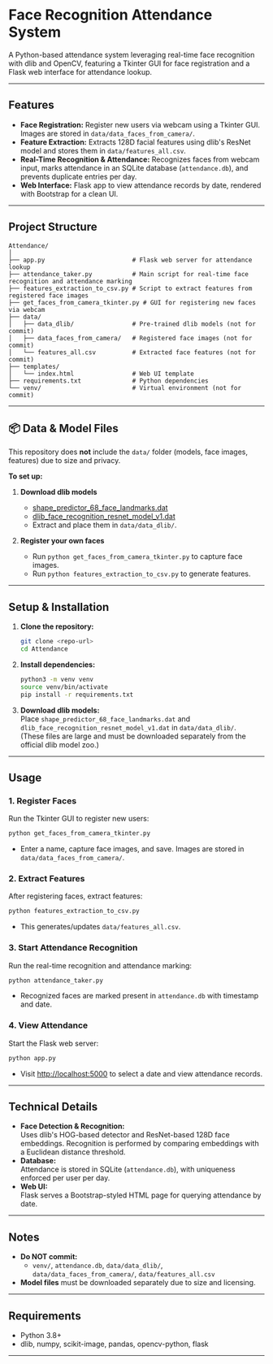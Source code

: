 # Face Recognition Attendance System

A Python-based attendance system leveraging real-time face recognition with dlib and OpenCV, featuring a Tkinter GUI for face registration and a Flask web interface for attendance lookup.

---

## Features

- **Face Registration:** Register new users via webcam using a Tkinter GUI. Images are stored in `data/data_faces_from_camera/`.
- **Feature Extraction:** Extracts 128D facial features using dlib's ResNet model and stores them in `data/features_all.csv`.
- **Real-Time Recognition & Attendance:** Recognizes faces from webcam input, marks attendance in an SQLite database (`attendance.db`), and prevents duplicate entries per day.
- **Web Interface:** Flask app to view attendance records by date, rendered with Bootstrap for a clean UI.

---

## Project Structure

```
Attendance/
│
├── app.py                        # Flask web server for attendance lookup
├── attendance_taker.py           # Main script for real-time face recognition and attendance marking
├── features_extraction_to_csv.py # Script to extract features from registered face images
├── get_faces_from_camera_tkinter.py # GUI for registering new faces via webcam
├── data/
│   ├── data_dlib/                # Pre-trained dlib models (not for commit)
│   ├── data_faces_from_camera/   # Registered face images (not for commit)
│   └── features_all.csv          # Extracted face features (not for commit)
├── templates/
│   └── index.html                # Web UI template
├── requirements.txt              # Python dependencies
└── venv/                         # Virtual environment (not for commit)
```

---

## 📦 Data & Model Files

This repository does **not** include the `data/` folder (models, face images, features) due to size and privacy.

**To set up:**
1. **Download dlib models**  
   - [shape_predictor_68_face_landmarks.dat](http://dlib.net/files/shape_predictor_68_face_landmarks.dat.bz2)  
   - [dlib_face_recognition_resnet_model_v1.dat](http://dlib.net/files/dlib_face_recognition_resnet_model_v1.dat.bz2)  
   - Extract and place them in `data/data_dlib/`.

2. **Register your own faces**  
   - Run `python get_faces_from_camera_tkinter.py` to capture face images.
   - Run `python features_extraction_to_csv.py` to generate features.

---

## Setup & Installation

1. **Clone the repository:**
   ```bash
   git clone <repo-url>
   cd Attendance
   ```

2. **Install dependencies:**
   ```bash
   python3 -m venv venv
   source venv/bin/activate
   pip install -r requirements.txt
   ```

3. **Download dlib models:**  
   Place `shape_predictor_68_face_landmarks.dat` and `dlib_face_recognition_resnet_model_v1.dat` in `data/data_dlib/`.  
   (These files are large and must be downloaded separately from the official dlib model zoo.)

---

## Usage

### 1. Register Faces

Run the Tkinter GUI to register new users:
```bash
python get_faces_from_camera_tkinter.py
```
- Enter a name, capture face images, and save. Images are stored in `data/data_faces_from_camera/`.

### 2. Extract Features

After registering faces, extract features:
```bash
python features_extraction_to_csv.py
```
- This generates/updates `data/features_all.csv`.

### 3. Start Attendance Recognition

Run the real-time recognition and attendance marking:
```bash
python attendance_taker.py
```
- Recognized faces are marked present in `attendance.db` with timestamp and date.

### 4. View Attendance

Start the Flask web server:
```bash
python app.py
```
- Visit [http://localhost:5000](http://localhost:5000) to select a date and view attendance records.

---

## Technical Details

- **Face Detection & Recognition:**  
  Uses dlib's HOG-based detector and ResNet-based 128D face embeddings. Recognition is performed by comparing embeddings with a Euclidean distance threshold.
- **Database:**  
  Attendance is stored in SQLite (`attendance.db`), with uniqueness enforced per user per day.
- **Web UI:**  
  Flask serves a Bootstrap-styled HTML page for querying attendance by date.

---

## Notes

- **Do NOT commit:**  
  - `venv/`, `attendance.db`, `data/data_dlib/`, `data/data_faces_from_camera/`, `data/features_all.csv`
- **Model files** must be downloaded separately due to size and licensing.

---

## Requirements

- Python 3.8+
- dlib, numpy, scikit-image, pandas, opencv-python, flask

---

